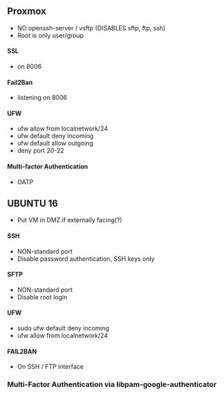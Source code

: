  
## Proxmox
* NO openssh-server / vsftp (DISABLES sftp, ftp, ssh)
* Root is only user/group
#### SSL
* on 8006
#### Fail2Ban
* listening on 8006
#### UFW
* ufw allow from localnetwork/24
* ufw default deny incoming
* ufw default allow outgoing
* deny port 20-22
#### Multi-factor Authentication
* OATP
      
## UBUNTU 16
* Put VM in DMZ if externally facing(?)
 #### SSH
* NON-standard port
* Disable password authentication, SSH keys only
#### SFTP
* NON-standard port
* Disable root login
#### UFW
* sudo ufw default deny incoming
* ufw allow from localnetwork/24
#### FAIL2BAN
* On SSH / FTP interface
### Multi-Factor Authentication via libpam-google-authenticator

